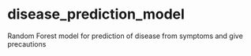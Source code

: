 # disease_prediction_model
Random Forest model for prediction of disease from symptoms and give precautions
